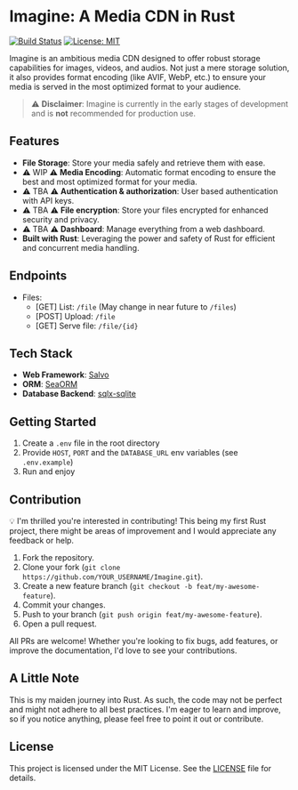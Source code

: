 # Imagine: A Media CDN in Rust

[![Build Status](https://img.shields.io/badge/build-passing-green.svg)](LINK_TO_YOUR_CI)
[![License: MIT](https://img.shields.io/badge/License-MIT-yellow.svg)](https://opensource.org/licenses/MIT)

Imagine is an ambitious media CDN designed to offer robust storage capabilities for images, videos, and audios. Not just a mere storage solution, it also provides format encoding (like AVIF, WebP, etc.) to ensure your media is served in the most optimized format to your audience.

> ⚠️ **Disclaimer**: Imagine is currently in the early stages of development and is **not** recommended for production use.

## Features

- **File Storage**: Store your media safely and retrieve them with ease.
- ⚠️ WIP ⚠️ **Media Encoding**: Automatic format encoding to ensure the best and most optimized format for your media.
- ⚠️ TBA ⚠️ **Authentication & authorization**: User based authentication with API keys.
- ⚠️ TBA ⚠️ **File encryption**: Store your files encrypted for enhanced security and privacy.
- ⚠️ TBA ⚠️ **Dashboard**: Manage everything from a web dashboard.
- **Built with Rust**: Leveraging the power and safety of Rust for efficient and concurrent media handling.

## Endpoints

- Files: 
  - [GET] List: `/file` (May change in near future to `/files`)
  - [POST] Upload: `/file`
  - [GET] Serve file: `/file/{id}`

## Tech Stack

- **Web Framework**: [Salvo](https://github.com/salvo-rs/salvo)
- **ORM**: [SeaORM](https://github.com/SeaQL/sea-orm)
- **Database Backend**: [sqlx-sqlite](https://github.com/launchbadge/sqlx)

## Getting Started

1. Create a `.env` file in the root directory
2. Provide `HOST`, `PORT` and the `DATABASE_URL` env variables (see `.env.example`)
3. Run and enjoy

## Contribution

💡 I'm thrilled you're interested in contributing! This being my first Rust project, there might be areas of improvement and I would appreciate any feedback or help.

1. Fork the repository.
2. Clone your fork (`git clone https://github.com/YOUR_USERNAME/Imagine.git`).
3. Create a new feature branch (`git checkout -b feat/my-awesome-feature`).
4. Commit your changes.
5. Push to your branch (`git push origin feat/my-awesome-feature`).
6. Open a pull request.

All PRs are welcome! Whether you're looking to fix bugs, add features, or improve the documentation, I'd love to see your contributions.

## A Little Note

This is my maiden journey into Rust. As such, the code may not be perfect and might not adhere to all best practices. I'm eager to learn and improve, so if you notice anything, please feel free to point it out or contribute.

## License

This project is licensed under the MIT License. See the [LICENSE](LICENSE) file for details.